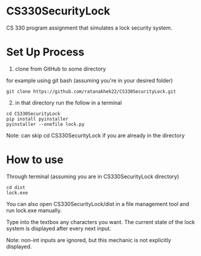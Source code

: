 # CS330SecurityLock
CS 330 program assignment that simulates a lock security system.

# Set Up Process
1. clone from GitHub to some directory

for example using git bash (assuming you're in your desired folder)
```
git clone https://github.com/ratanakhek22/CS330SecurityLock.git
```
2. in that directory run the follow in a terminal
```
cd CS330SecurityLock
pip install pyinstaller
pyinstaller --onefile lock.py
```
Note: can skip cd CS330SecurityLock if you are already in the directory

# How to use
Through terminal (assuming you are in CS330SecurityLock directory)
```
cd dist
lock.exe
```
You can also open CS330SecurityLock/dist in a file management tool and run lock.exe manually.

Type into the textbox any characters you want.
The current state of the lock system is displayed after every next input.

Note: non-int inputs are ignored, but this mechanic is not explicitly displayed.
